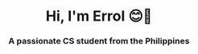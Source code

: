 <h1 align="center">Hi, I'm Errol 😊👋</h1>
<h3 align="center">A passionate CS student from the Philippines</h3>
